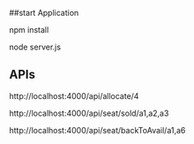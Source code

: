 ##start Application

npm install 


node server.js

## APIs

http://localhost:4000/api/allocate/4

http://localhost:4000/api/seat/sold/a1,a2,a3

http://localhost:4000/api/seat/backToAvail/a1,a6
